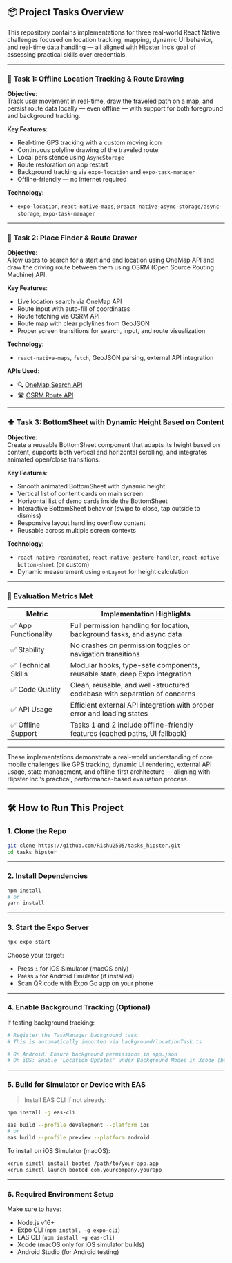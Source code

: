 ## 📦 Project Tasks Overview

This repository contains implementations for three real-world React Native challenges focused on location tracking, mapping, dynamic UI behavior, and real-time data handling — all aligned with Hipster Inc’s goal of assessing practical skills over credentials.

---

### 🚀 Task 1: Offline Location Tracking & Route Drawing

**Objective**:  
Track user movement in real-time, draw the traveled path on a map, and persist route data locally — even offline — with support for both foreground and background tracking.

**Key Features**:
- Real-time GPS tracking with a custom moving icon
- Continuous polyline drawing of the traveled route
- Local persistence using `AsyncStorage`
- Route restoration on app restart
- Background tracking via `expo-location` and `expo-task-manager`
- Offline-friendly — no internet required

**Technology**:
- `expo-location`, `react-native-maps`, `@react-native-async-storage/async-storage`, `expo-task-manager`

---

### 📍 Task 2: Place Finder & Route Drawer

**Objective**:  
Allow users to search for a start and end location using OneMap API and draw the driving route between them using OSRM (Open Source Routing Machine) API.

**Key Features**:
- Live location search via OneMap API
- Route input with auto-fill of coordinates
- Route fetching via OSRM API
- Route map with clear polylines from GeoJSON
- Proper screen transitions for search, input, and route visualization

**Technology**:
- `react-native-maps`, `fetch`, GeoJSON parsing, external API integration

**APIs Used**:
- 🔍 [OneMap Search API](https://www.onemap.gov.sg/docs/)
- 🛣 [OSRM Route API](http://project-osrm.org/docs/v5.5.1/api/#route-service)

---

### ⬆️ Task 3: BottomSheet with Dynamic Height Based on Content

**Objective**:  
Create a reusable BottomSheet component that adapts its height based on content, supports both vertical and horizontal scrolling, and integrates animated open/close transitions.

**Key Features**:
- Smooth animated BottomSheet with dynamic height
- Vertical list of content cards on main screen
- Horizontal list of demo cards inside the BottomSheet
- Interactive BottomSheet behavior (swipe to close, tap outside to dismiss)
- Responsive layout handling overflow content
- Reusable across multiple screen contexts

**Technology**:
- `react-native-reanimated`, `react-native-gesture-handler`, `react-native-bottom-sheet` (or custom)
- Dynamic measurement using `onLayout` for height calculation

---

### 🧪 Evaluation Metrics Met

| Metric | Implementation Highlights |
|--------|----------------------------|
| ✅ App Functionality | Full permission handling for location, background tasks, and async data |
| ✅ Stability | No crashes on permission toggles or navigation transitions |
| ✅ Technical Skills | Modular hooks, type-safe components, reusable state, deep Expo integration |
| ✅ Code Quality | Clean, reusable, and well-structured codebase with separation of concerns |
| ✅ API Usage | Efficient external API integration with proper error and loading states |
| ✅ Offline Support | Tasks 1 and 2 include offline-friendly features (cached paths, UI fallback) |

---

These implementations demonstrate a real-world understanding of core mobile challenges like GPS tracking, dynamic UI rendering, external API usage, state management, and offline-first architecture — aligning with Hipster Inc.'s practical, performance-based evaluation process.

---

## 🛠️ How to Run This Project

### 1. **Clone the Repo**

```bash
git clone https://github.com/Rishu2505/tasks_hipster.git
cd tasks_hipster
```

---

### 2. **Install Dependencies**

```bash
npm install
# or
yarn install
```

---

### 3. **Start the Expo Server**

```bash
npx expo start
```

Choose your target:
- Press `i` for iOS Simulator (macOS only)
- Press `a` for Android Emulator (if installed)
- Scan QR code with Expo Go app on your phone

---

### 4. **Enable Background Tracking (Optional)**

If testing background tracking:

```bash
# Register the TaskManager background task
# This is automatically imported via background/locationTask.ts

# On Android: Ensure background permissions in app.json
# On iOS: Enable 'Location Updates' under Background Modes in Xcode (bare builds)
```

---

### 5. **Build for Simulator or Device with EAS**

> Install EAS CLI if not already:
```bash
npm install -g eas-cli
```

```bash
eas build --profile development --platform ios
# or
eas build --profile preview --platform android
```

To install on iOS Simulator (macOS):
```bash
xcrun simctl install booted /path/to/your-app.app
xcrun simctl launch booted com.yourcompany.yourapp
```

---

### 6. **Required Environment Setup**

Make sure to have:

- Node.js v16+
- Expo CLI (`npm install -g expo-cli`)
- EAS CLI (`npm install -g eas-cli`)
- Xcode (macOS only for iOS simulator builds)
- Android Studio (for Android testing)
